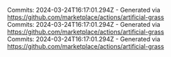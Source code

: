 Commits: 2024-03-24T16:17:01.294Z - Generated via https://github.com/marketplace/actions/artificial-grass
<br>
Commits: 2024-03-24T16:17:01.294Z - Generated via https://github.com/marketplace/actions/artificial-grass
<br>
Commits: 2024-03-24T16:17:01.294Z - Generated via https://github.com/marketplace/actions/artificial-grass
<br>

